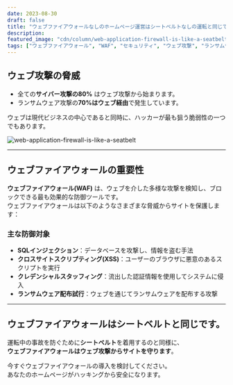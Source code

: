 ```yaml
---
date: 2023-08-30
draft: false
title: "ウェブファイアウォールなしのホームページ運営はシートベルトなしの運転と同じです。"
description: 
featured_image: "cdn/column/web-application-firewall-is-like-a-seatbelt-1.png"
tags: ["ウェブファイアウォール", "WAF", "セキュリティ", "ウェブ攻撃", "ランサムウェア", "SQLインジェクション", "クロスサイトスクリプティング"]
---
```


## ウェブ攻撃の脅威

- 全ての**サイバー攻撃の80%** はウェブ攻撃から始まります。  
- ランサムウェア攻撃の**70%はウェブ経由**で発生しています。

ウェブは現代ビジネスの中心であると同時に、ハッカーが最も狙う脆弱性の一つでもあります。

![web-application-firewall-is-like-a-seatbelt](https://blog.plura.io/cdn/column/web-application-firewall-is-like-a-seatbelt-1.png)
<!--more-->
---

## ウェブファイアウォールの重要性

**ウェブファイアウォール(WAF)** は、ウェブを介した多様な攻撃を検知し、ブロックできる最も効果的な防御ツールです。  
ウェブファイアウォールは以下のようなさまざまな脅威からサイトを保護します：

### 主な防御対象
- **SQLインジェクション**：データベースを攻撃し、情報を盗む手法  
- **クロスサイトスクリプティング(XSS)**：ユーザーのブラウザに悪意のあるスクリプトを実行  
- **クレデンシャルスタッフィング**：流出した認証情報を使用してシステムに侵入  
- **ランサムウェア配布試行**：ウェブを通じてランサムウェアを配布する攻撃  

---

## ウェブファイアウォールはシートベルトと同じです。

運転中の事故を防ぐために**シートベルト**を着用するのと同様に、  
**ウェブファイアウォールはウェブ攻撃からサイトを守ります**。

今すぐウェブファイアウォールの導入を検討してください。  
あなたのホームページがハッキングから安全になります。
